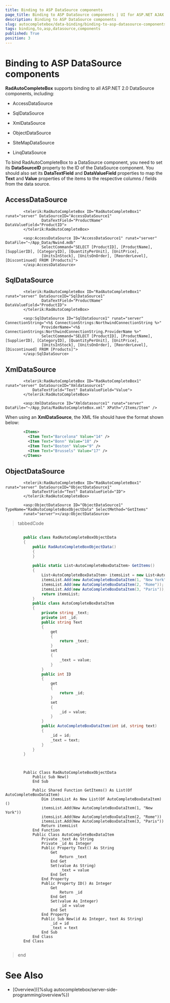 ```yaml
---
title: Binding to ASP DataSource components
page_title: Binding to ASP DataSource components | UI for ASP.NET AJAX Documentation
description: Binding to ASP DataSource components
slug: autocompletebox/data-binding/binding-to-asp-datasource-components
tags: binding,to,asp,datasource,components
published: True
position: 3
---
```


# Binding to ASP DataSource components



__RadAutoCompleteBox__ supports binding to all ASP.NET 2.0 DataSource components, including:

* AccessDataSource

* SqlDataSource

* XmlDataSource

* ObjectDataSource

* SiteMapDataSource

* LinqDataSource

To bind RadAutoCompleteBox to a DataSource component, you need to set its __DataSourceID__ property to the ID of the DataSource component. You should also set its __DataTextField__ and __DataValueField__ properties to map the __Text__ and __Value__ properties of the items to the respective columns / fields from the data source.

## AccessDataSource

````ASPNET
		<telerik:RadAutoCompleteBox ID="RadAutoCompleteBox1" runat="server" DataSourceID="AccessDataSource1"
				DataTextField="ProductName" DataValueField="ProductID">
		</telerik:RadAutoCompleteBox>
	
		<asp:AccessDataSource ID="AccessDataSource1" runat="server" DataFile="~/App_Data/Nwind.mdb"
				SelectCommand="SELECT [ProductID], [ProductName], [SupplierID], [CategoryID], [QuantityPerUnit], [UnitPrice], 
				[UnitsInStock], [UnitsOnOrder], [ReorderLevel], [Discontinued] FROM [Products]">
		</asp:AccessDataSource>
````



## SqlDataSource

````ASPNET
		<telerik:RadAutoCompleteBox ID="RadAutoCompleteBox1" runat="server" DataSourceID="SqlDataSource1"
				DataTextField="ProductName" DataValueField="ProductID">
		</telerik:RadAutoCompleteBox>
		
		<asp:SqlDataSource ID="SqlDataSource1" runat="server" ConnectionString="<%$ ConnectionStrings:NorthwindConnectionString %>"
				ProviderName="<%$ ConnectionStrings:NorthwindConnectionString.ProviderName %>"
				SelectCommand="SELECT [ProductID], [ProductName], [SupplierID], [CategoryID], [QuantityPerUnit], [UnitPrice], 
				[UnitsInStock], [UnitsOnOrder], [ReorderLevel], [Discontinued] FROM [Products]">
		</asp:SqlDataSource>	
````



## XmlDataSource

````ASPNET
		<telerik:RadAutoCompleteBox ID="RadAutoCompleteBox1" runat="server" DataSourceID="Xmldatasource1"
			DataTextField="Text" DataValueField="Value">
		</telerik:RadAutoCompleteBox>
	
		<asp:XmlDataSource ID="Xmldatasource1" runat="server" DataFile="~/App_Data/RadAutoCompleteBox.xml" XPath="/Items/Item" />
````



When using an __XmlDataSource__, the XML file should have the format shown below:

````XML
		<Items>
		  <Item Text="Barcelona" Value="14" />
		  <Item Text="Bonn" Value="18" />
		  <Item Text="Boston" Value="9" />
		  <Item Text="Brussels" Value="17" />
		</Items>
````



## ObjectDataSource

````ASPNET
		<telerik:RadAutoCompleteBox ID="RadAutoCompleteBox1" runat="server" DataSourceID="ObjectDataSource1"
			DataTextField="Text" DataValueField="ID">
		</telerik:RadAutoCompleteBox>
				
		<asp:ObjectDataSource ID="ObjectDataSource1" TypeName="RadAutoCompleteBoxObjectData" SelectMethod="GetItems"
		runat="server"></asp:ObjectDataSource>
````



>tabbedCode

````C#
	
		public class RadAutoCompleteBoxObjectData
		{
			public RadAutoCompleteBoxObjectData()
			{
			}
	
			public static List<AutoCompleteBoxDataItem> GetItems()
			{
				List<AutoCompleteBoxDataItem> itemsList = new List<AutoCompleteBoxDataItem>(); 
				itemsList.Add(new AutoCompleteBoxDataItem(1, "New York")); 
				itemsList.Add(new AutoCompleteBoxDataItem(2, "Rome")); 
				itemsList.Add(new AutoCompleteBoxDataItem(3, "Paris"));
				return itemsList;
			}
			public class AutoCompleteBoxDataItem
			{
				private string _text; 
				private int _id;
				public string Text 
				{ 
					get 
					{ 
						return _text; 
					} 
					set 
					{ 
						_text = value; 
					} 
				}
				public int ID 
				{ 
					get 
					{ 
						return _id; 
					} 
					set 
					{ 
						_id = value; 
					} 
				}
				public AutoCompleteBoxDataItem(int id, string text) 
				{
					_id = id; 
					_text = text; 
				}
			}
		}
	
````



````VB.NET
	
	    Public Class RadAutoCompleteBoxObjectData
	        Public Sub New()
	        End Sub
	
	        Public Shared Function GetItems() As List(Of AutoCompleteBoxDataItem)
	            Dim itemsList As New List(Of AutoCompleteBoxDataItem)()
	            itemsList.Add(New AutoCompleteBoxDataItem(1, "New York"))
	            itemsList.Add(New AutoCompleteBoxDataItem(2, "Rome"))
	            itemsList.Add(New AutoCompleteBoxDataItem(3, "Paris"))
	            Return itemsList
	        End Function
	        Public Class AutoCompleteBoxDataItem
	            Private _text As String
	            Private _id As Integer
	            Public Property Text() As String
	                Get
	                    Return _text
	                End Get
	                Set(value As String)
	                    _text = value
	                End Set
	            End Property
	            Public Property ID() As Integer
	                Get
	                    Return _id
	                End Get
	                Set(value As Integer)
	                    _id = value
	                End Set
	            End Property
	            Public Sub New(id As Integer, text As String)
	                _id = id
	                _text = text
	            End Sub
	        End Class
	    End Class
	
````


>end

# See Also

 * [Overview]({%slug autocompletebox/server-side-programming/overview%})
